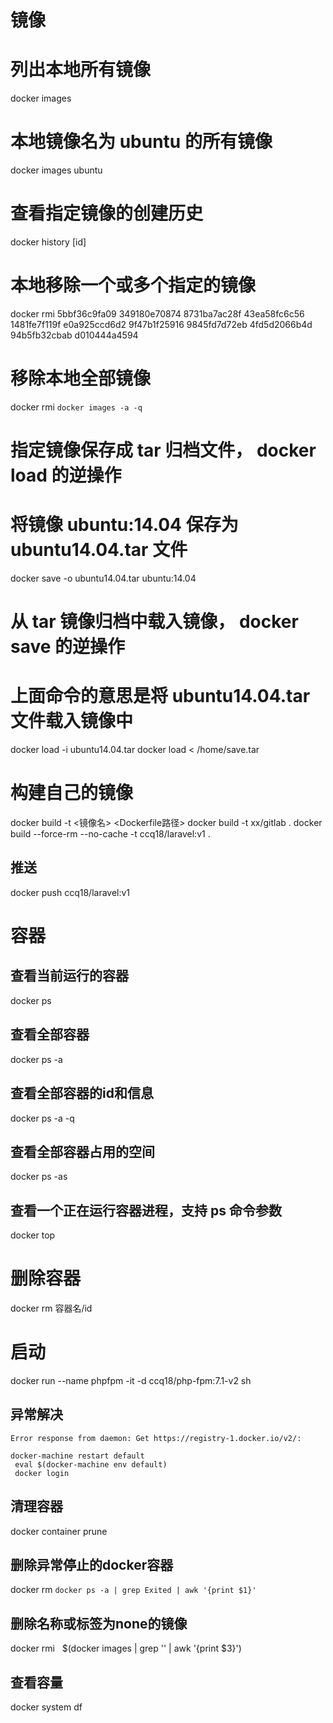 
# 镜像
# 列出本地所有镜像
docker images
# 本地镜像名为 ubuntu 的所有镜像
docker images ubuntu
# 查看指定镜像的创建历史
docker history [id]
# 本地移除一个或多个指定的镜像
docker rmi 5bbf36c9fa09 349180e70874 8731ba7ac28f 43ea58fc6c56 1481fe7f119f e0a925ccd6d2 9f47b1f25916 9845fd7d72eb 4fd5d2066b4d 94b5fb32cbab d010444a4594 

# 移除本地全部镜像
docker rmi `docker images -a -q`
# 指定镜像保存成 tar 归档文件， docker load 的逆操作
# 将镜像 ubuntu:14.04 保存为 ubuntu14.04.tar 文件
docker save -o ubuntu14.04.tar ubuntu:14.04
# 从 tar 镜像归档中载入镜像， docker save 的逆操作
# 上面命令的意思是将 ubuntu14.04.tar 文件载入镜像中
docker load -i ubuntu14.04.tar
docker load < /home/save.tar
# 构建自己的镜像
docker build -t <镜像名> <Dockerfile路径>
docker build -t xx/gitlab .
docker build --force-rm --no-cache -t ccq18/laravel:v1 .
## 推送
docker push ccq18/laravel:v1

# 容器
## 查看当前运行的容器
docker ps
## 查看全部容器
docker ps -a
## 查看全部容器的id和信息
docker ps -a -q
## 查看全部容器占用的空间
docker ps -as
## 查看一个正在运行容器进程，支持 ps 命令参数
docker top


# 删除容器
docker rm 容器名/id
# 启动
docker run --name phpfpm   -it -d ccq18/php-fpm:7.1-v2 sh


## 异常解决
```
Error response from daemon: Get https://registry-1.docker.io/v2/: 
```
```
docker-machine restart default
 eval $(docker-machine env default) 
 docker login
 ```
 
 ## 清理容器
 docker container prune 
 ## 删除异常停止的docker容器
 docker rm `docker ps -a | grep Exited | awk '{print $1}'`   
 ## 删除名称或标签为none的镜像
 docker rmi   $(docker images | grep '<none>' | awk '{print $3}')
 
 ## 查看容量
 docker system df